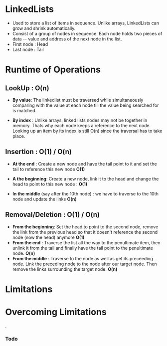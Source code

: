 # LinkedLists

- Used to store a list of items in sequence. Unlike arrays, LinkedLists can grow and shrink automatically.  
- Consist of a group of nodes in sequence. Each node holds two pieces of data -- value and address of the next node in the list.
- First node : Head  
- Last node : Tail


# Runtime of Operations

## LookUp : O(n)

- **By value**: The linkedlist must be traversed while simultaneously comparing with the value at each node till the value being searched for is matched.

- **By index** : Unlike arrays, linked lists nodes may not be together in memory. Thats why each node keeps a reference to the next node. Looking up an item by its index is still O(n) since the traversal has to take place.

## Insertion : O(1) / O(n)

- **At the end** : Create a new node and have the tail point to it and set the tail to reference this new node **O(1)**

- **A the beginning**: Create a new node, link it to the head and change the head to point to this new node : **O(1)**

- **In the middle** (say after the 10th node) : we have to traverse to the 10th node and update the links **O(n)**

## Removal/Deletion : O(1) / O(n)

- **From the beginning**: Set the head to point to the second node, remove the link from the previous head so that it doesn't reference the second node (now the head) anymore **O(1)**
- **From the end** : Traverse the list all the way to the penultimate item, then unlink it from the tail and finally have the tail point to the penultimate node. **O(n)**
- **From the middle** : Traverse to the node as well as get its preceeding node. Link the preceding node to the node after our target node. Then remove the links surrounding the target node. **O(n)**



# Limitations



# Overcoming Limitations

.

### Todo


